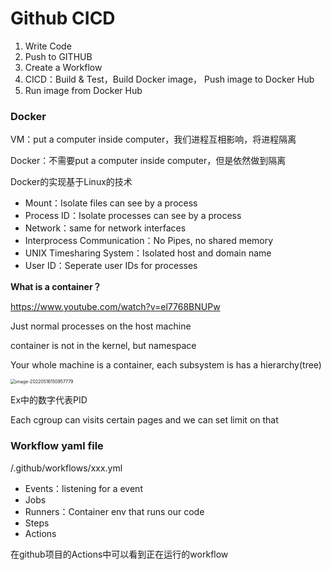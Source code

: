 # Github CICD

1. Write Code
2. Push to GITHUB
3. Create a Workflow
4. CICD：Build & Test，Build Docker image， Push image to Docker Hub
5. Run image from Docker Hub



### Docker

VM：put a computer inside computer，我们进程互相影响，将进程隔离

Docker：不需要put a computer inside computer，但是依然做到隔离



Docker的实现基于Linux的技术

- Mount：Isolate files can see by a process
- Process ID：Isolate processes can see by a process
- Network：same for network interfaces
- Interprocess Communication：No Pipes, no shared memory
- UNIX Timesharing System：Isolated host and domain name
- User ID：Seperate user IDs for processes



**What is a container？**

https://www.youtube.com/watch?v=el7768BNUPw

Just normal processes on the host machine

container is not in the kernel, but namespace

Your whole machine is a container, each subsystem is  has a hierarchy(tree)

<img src="C:/Users/%E4%B9%90%E4%B9%90%E5%A4%A7%E5%93%A5%E5%93%A5/AppData/Roaming/Typora/typora-user-images/image-20220516150957779.png" alt="image-20220516150957779" style="zoom:50%;" />	

Ex中的数字代表PID



Each cgroup can visits certain pages and we can set limit on that





### **Workflow yaml file**

/.github/workflows/xxx.yml

- Events：listening for a event
- Jobs
- Runners：Container env that runs our code
- Steps
- Actions

在github项目的Actions中可以看到正在运行的workflow